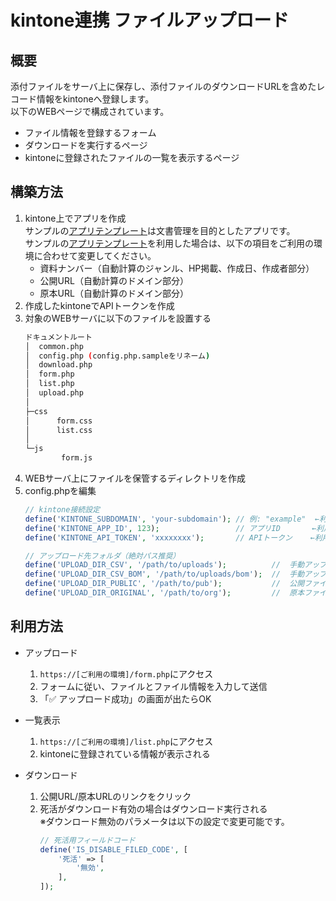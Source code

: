 kintone連携 ファイルアップロード
=====================================

## 概要
添付ファイルをサーバ上に保存し、添付ファイルのダウンロードURLを含めたレコード情報をkintoneへ登録します。  
以下のWEBページで構成されています。
 - ファイル情報を登録するフォーム
 - ダウンロードを実行するページ
 - kintoneに登録されたファイルの一覧を表示するページ

## 構築方法
1. kintone上でアプリを作成  
    サンプルの[アプリテンプレート](https://github.com/Kahiro-M/fileUploader4KntnFileSv/releases/download/v.1.0.0/default.zip)は文書管理を目的としたアプリです。  
    サンプルの[アプリテンプレート](https://github.com/Kahiro-M/fileUploader4KntnFileSv/releases/download/v.1.0.0/default.zip)を利用した場合は、以下の項目をご利用の環境に合わせて変更してください。
    - 資料ナンバー（自動計算のジャンル、HP掲載、作成日、作成者部分）
    - 公開URL（自動計算のドメイン部分）
    - 原本URL（自動計算のドメイン部分）
2. 作成したkintoneでAPIトークンを作成
3. 対象のWEBサーバに以下のファイルを設置する
    ```bash
    ドキュメントルート
    │  common.php
    │  config.php (config.php.sampleをリネーム)
    │  download.php
    │  form.php
    │  list.php
    │  upload.php
    │
    ├─css
    │      form.css
    │      list.css
    │
    └─js
            form.js
    ```
4. WEBサーバ上にファイルを保管するディレクトリを作成
5. config.phpを編集
    ```php
    // kintone接続設定
    define('KINTONE_SUBDOMAIN', 'your-subdomain'); // 例: "example"  ←利用環境に合わせて変更する
    define('KINTONE_APP_ID', 123);                 // アプリID       ←利用環境に合わせて変更する
    define('KINTONE_API_TOKEN', 'xxxxxxxx');       // APIトークン    ←利用環境に合わせて変更する

    // アップロード先フォルダ（絶対パス推奨）
    define('UPLOAD_DIR_CSV', '/path/to/uploads');          //  手動アップロード用のCSV  ←利用環境に合わせて変更する
    define('UPLOAD_DIR_CSV_BOM', '/path/to/uploads/bom');  //  手動アップロード用のCSV（BOMあり） ←利用環境に合わせて変更する
    define('UPLOAD_DIR_PUBLIC', '/path/to/pub');           //  公開ファイル保存場所     ←利用環境に合わせて変更する
    define('UPLOAD_DIR_ORIGINAL', '/path/to/org');         //  原本ファイル保存場所     ←利用環境に合わせて変更する
    ```

## 利用方法
- アップロード
    1. `https://[ご利用の環境]/form.php`にアクセス
    2. フォームに従い、ファイルとファイル情報を入力して送信
    3. 「✅ アップロード成功」の画面が出たらOK

- 一覧表示
    1. `https://[ご利用の環境]/list.php`にアクセス
    2. kintoneに登録されている情報が表示される

- ダウンロード
    1. 公開URL/原本URLのリンクをクリック
    2. 死活がダウンロード有効の場合はダウンロード実行される  
        ※ダウンロード無効のパラメータは以下の設定で変更可能です。
        ```php
        // 死活用フィールドコード
        define('IS_DISABLE_FILED_CODE', [
            '死活' => [
                '無効',
            ],
        ]);
        ```

